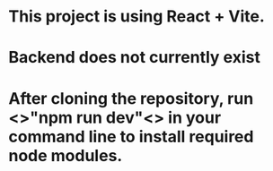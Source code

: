 # This project is using React + Vite.
# Backend does not currently exist

# After cloning the repository, run <>"npm run dev"<> in your command line to install required node modules.
